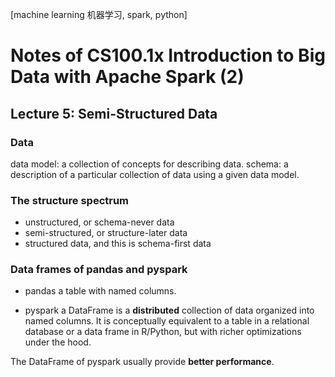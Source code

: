 [machine learning 机器学习, spark, python]

# Notes of CS100.1x Introduction to Big Data with Apache Spark (2)

## Lecture 5: Semi-Structured Data

### Data

data model: a collection of concepts for describing data.
schema: a description of a particular collection of data using a given data model.

### The structure spectrum

* unstructured, or schema-never data
* semi-structured, or structure-later data
* structured data, and this is schema-first data

### Data frames of pandas and pyspark

* pandas
	a table with named columns.

* pyspark
	a DataFrame is a **distributed** collection of data organized into named columns. It is conceptually equivalent to a table in a relational database or a data frame in R/Python, but with richer optimizations under the hood.

The DataFrame of pyspark usually provide **better performance**.

